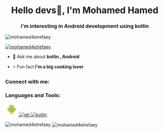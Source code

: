 <h1 align="center">Hello devs👋, I'm Mohamed Hamed</h1>
<h3 align="center">i'm interesting in Android development using kotlin</h3>

<p align="left"> <img src="https://komarev.com/ghpvc/?username=mohamed4elrefaey&label=Profile%20views&color=0e75b6&style=flat" alt="mohamed4elrefaey" /> </p>

<p align="left"> <a href="https://github.com/ryo-ma/github-profile-trophy"><img src="https://github-profile-trophy.vercel.app/?username=mohamed4elrefaey" alt="mohamed4elrefaey" /></a> </p>

- 💬 Ask me about **kotlin , Android**

- ⚡ Fun fact **I'm a big cooking lover**

<h3 align="left">Connect with me:</h3>
<p align="left">
</p>

<h3 align="left">Languages and Tools:</h3>
<p align="left"> <a href="https://developer.android.com" target="_blank" rel="noreferrer"> <img src="https://raw.githubusercontent.com/devicons/devicon/master/icons/android/android-original-wordmark.svg" alt="android" width="40" height="40"/> </a> <a href="https://git-scm.com/" target="_blank" rel="noreferrer"> <img src="https://www.vectorlogo.zone/logos/git-scm/git-scm-icon.svg" alt="git" width="40" height="40"/> </a> <a href="https://kotlinlang.org" target="_blank" rel="noreferrer"> <img src="https://www.vectorlogo.zone/logos/kotlinlang/kotlinlang-icon.svg" alt="kotlin" width="40" height="40"/> </a> </p>

<p><img align="left" src="https://github-readme-stats.vercel.app/api/top-langs?username=mohamed4elrefaey&show_icons=true&locale=en&layout=compact" alt="mohamed4elrefaey" /></p>

<p>&nbsp;<img align="center" src="https://github-readme-stats.vercel.app/api?username=mohamed4elrefaey&show_icons=true&locale=en" alt="mohamed4elrefaey" /></p>
